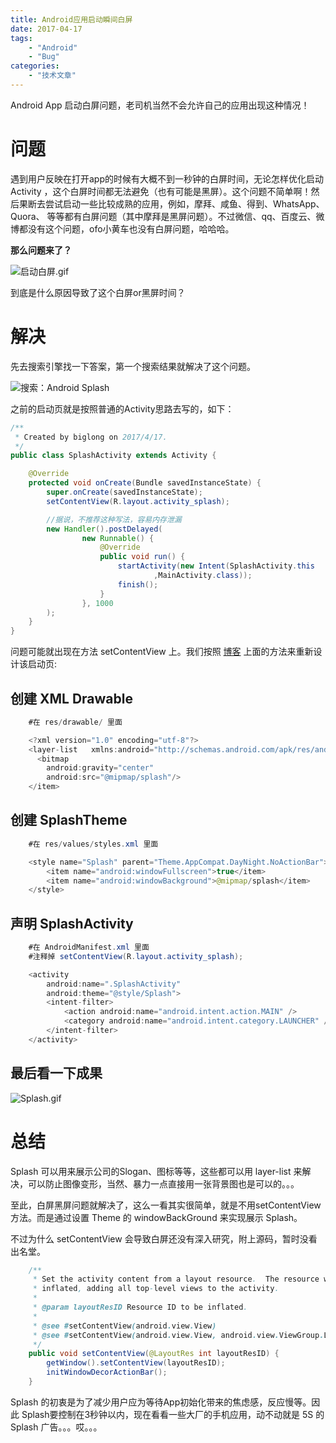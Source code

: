 ```yaml
---
title: Android应用启动瞬间白屏
date: 2017-04-17
tags:
    - "Android"
    - "Bug"
categories:
    - "技术文章"
---
```



Android App 启动白屏问题，老司机当然不会允许自己的应用出现这种情况！<!--more-->

# 问题

遇到用户反映在打开app的时候有大概不到一秒钟的白屏时间，无论怎样优化启动Activity ，这个白屏时间都无法避免（也有可能是黑屏）。这个问题不简单啊！然后果断去尝试启动一些比较成熟的应用，例如，摩拜、咸鱼、得到、WhatsApp、Quora、 等等都有白屏问题（其中摩拜是黑屏问题）。不过微信、qq、百度云、微博都没有这个问题，ofo小黄车也没有白屏问题，哈哈哈。

**那么问题来了？**

![启动白屏.gif](http://upload-images.jianshu.io/upload_images/1815913-ee012e6e36a7dd98.gif?imageMogr2/auto-orient/strip)

到底是什么原因导致了这个白屏or黑屏时间？

# 解决

先去搜索引擎找一下答案，第一个搜索结果就解决了这个问题。

![搜索：Android Splash](http://upload-images.jianshu.io/upload_images/1815913-bb27bd0360b45153.png?imageMogr2/auto-orient/strip%7CimageView2/2/w/1240)



之前的启动页就是按照普通的Activity思路去写的，如下：

```java
/**
 * Created by biglong on 2017/4/17.
 */
public class SplashActivity extends Activity {

    @Override
    protected void onCreate(Bundle savedInstanceState) {
        super.onCreate(savedInstanceState);
        setContentView(R.layout.activity_splash);

        //据说，不推荐这种写法，容易内存泄漏
        new Handler().postDelayed(
                new Runnable() {
                    @Override
                    public void run() {
                        startActivity(new Intent(SplashActivity.this
                                ,MainActivity.class));
                        finish();
                    }
                }, 1000
        );
    }
}
```
问题可能就出现在方法 setContentView 上。我们按照 [博客](https://www.bignerdranch.com/blog/splash-screens-the-right-way/) 上面的方法来重新设计该启动页:

## 创建 XML Drawable

```java
    #在 res/drawable/ 里面

    <?xml version="1.0" encoding="utf-8"?>
    <layer-list   xmlns:android="http://schemas.android.com/apk/res/android">
      <bitmap
        android:gravity="center"
        android:src="@mipmap/splash"/>
    </item>
```

## 创建 SplashTheme

```java
    #在 res/values/styles.xml 里面

    <style name="Splash" parent="Theme.AppCompat.DayNight.NoActionBar">
        <item name="android:windowFullscreen">true</item>
        <item name="android:windowBackground">@mipmap/splash</item>
    </style>
```

## 声明 SplashActivity
```java
    #在 AndroidManifest.xml 里面
    #注释掉 setContentView(R.layout.activity_splash);

    <activity
        android:name=".SplashActivity"
        android:theme="@style/Splash">
        <intent-filter>
            <action android:name="android.intent.action.MAIN" />
            <category android:name="android.intent.category.LAUNCHER" />
        </intent-filter>
    </activity>
```

## 最后看一下成果

![Splash.gif](http://upload-images.jianshu.io/upload_images/1815913-762432cdea1c4c9f.gif?imageMogr2/auto-orient/strip)

# 总结

Splash 可以用来展示公司的Slogan、图标等等，这些都可以用 layer-list 来解决，可以防止图像变形，当然、暴力一点直接用一张背景图也是可以的。。。

至此，白屏黑屏问题就解决了，这么一看其实很简单，就是不用setContentView 方法。而是通过设置 Theme 的 windowBackGround 来实现展示 Splash。

不过为什么 setContentView 会导致白屏还没有深入研究，附上源码，暂时没看出名堂。

```java
    /**
     * Set the activity content from a layout resource.  The resource will be
     * inflated, adding all top-level views to the activity.
     *
     * @param layoutResID Resource ID to be inflated.
     *
     * @see #setContentView(android.view.View)
     * @see #setContentView(android.view.View, android.view.ViewGroup.LayoutParams)
     */
    public void setContentView(@LayoutRes int layoutResID) {
        getWindow().setContentView(layoutResID);
        initWindowDecorActionBar();
    }
```

Splash 的初衷是为了减少用户应为等待App初始化带来的焦虑感，反应慢等。因此 Splash要控制在3秒钟以内，现在看看一些大厂的手机应用，动不动就是 5S 的 Splash 广告。。。哎。。。
